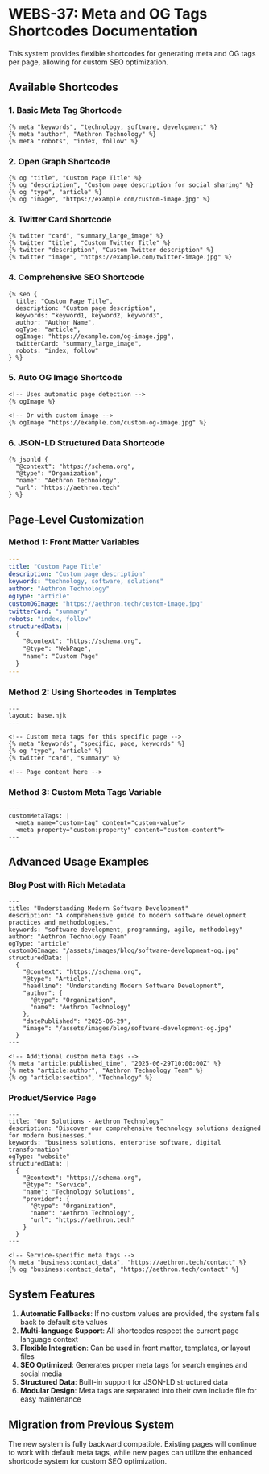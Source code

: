 # WEBS-37: Meta and OG Tags Shortcodes Documentation

This system provides flexible shortcodes for generating meta and OG tags per page, allowing for custom SEO optimization.

## Available Shortcodes

### 1. Basic Meta Tag Shortcode
```njk
{% meta "keywords", "technology, software, development" %}
{% meta "author", "Aethron Technology" %}
{% meta "robots", "index, follow" %}
```

### 2. Open Graph Shortcode
```njk
{% og "title", "Custom Page Title" %}
{% og "description", "Custom page description for social sharing" %}
{% og "type", "article" %}
{% og "image", "https://example.com/custom-image.jpg" %}
```

### 3. Twitter Card Shortcode
```njk
{% twitter "card", "summary_large_image" %}
{% twitter "title", "Custom Twitter Title" %}
{% twitter "description", "Custom Twitter description" %}
{% twitter "image", "https://example.com/twitter-image.jpg" %}
```

### 4. Comprehensive SEO Shortcode
```njk
{% seo {
  title: "Custom Page Title",
  description: "Custom page description",
  keywords: "keyword1, keyword2, keyword3",
  author: "Author Name",
  ogType: "article",
  ogImage: "https://example.com/og-image.jpg",
  twitterCard: "summary_large_image",
  robots: "index, follow"
} %}
```

### 5. Auto OG Image Shortcode
```njk
<!-- Uses automatic page detection -->
{% ogImage %}

<!-- Or with custom image -->
{% ogImage "https://example.com/custom-og-image.jpg" %}
```

### 6. JSON-LD Structured Data Shortcode
```njk
{% jsonld {
  "@context": "https://schema.org",
  "@type": "Organization",
  "name": "Aethron Technology",
  "url": "https://aethron.tech"
} %}
```

## Page-Level Customization

### Method 1: Front Matter Variables
```yaml
---
title: "Custom Page Title"
description: "Custom page description"
keywords: "technology, software, solutions"
author: "Aethron Technology"
ogType: "article"
customOGImage: "https://aethron.tech/custom-image.jpg"
twitterCard: "summary"
robots: "index, follow"
structuredData: |
  {
    "@context": "https://schema.org",
    "@type": "WebPage",
    "name": "Custom Page"
  }
---
```

### Method 2: Using Shortcodes in Templates
```njk
---
layout: base.njk
---

<!-- Custom meta tags for this specific page -->
{% meta "keywords", "specific, page, keywords" %}
{% og "type", "article" %}
{% twitter "card", "summary" %}

<!-- Page content here -->
```

### Method 3: Custom Meta Tags Variable
```njk
---
customMetaTags: |
  <meta name="custom-tag" content="custom-value">
  <meta property="custom:property" content="custom-content">
---
```

## Advanced Usage Examples

### Blog Post with Rich Metadata
```njk
---
title: "Understanding Modern Software Development"
description: "A comprehensive guide to modern software development practices and methodologies."
keywords: "software development, programming, agile, methodology"
author: "Aethron Technology Team"
ogType: "article"
customOGImage: "/assets/images/blog/software-development-og.jpg"
structuredData: |
  {
    "@context": "https://schema.org",
    "@type": "Article",
    "headline": "Understanding Modern Software Development",
    "author": {
      "@type": "Organization",
      "name": "Aethron Technology"
    },
    "datePublished": "2025-06-29",
    "image": "/assets/images/blog/software-development-og.jpg"
  }
---

<!-- Additional custom meta tags -->
{% meta "article:published_time", "2025-06-29T10:00:00Z" %}
{% meta "article:author", "Aethron Technology Team" %}
{% og "article:section", "Technology" %}
```

### Product/Service Page
```njk
---
title: "Our Solutions - Aethron Technology"
description: "Discover our comprehensive technology solutions designed for modern businesses."
keywords: "business solutions, enterprise software, digital transformation"
ogType: "website"
structuredData: |
  {
    "@context": "https://schema.org",
    "@type": "Service",
    "name": "Technology Solutions",
    "provider": {
      "@type": "Organization",
      "name": "Aethron Technology",
      "url": "https://aethron.tech"
    }
  }
---

<!-- Service-specific meta tags -->
{% meta "business:contact_data", "https://aethron.tech/contact" %}
{% og "business:contact_data", "https://aethron.tech/contact" %}
```

## System Features

1. **Automatic Fallbacks**: If no custom values are provided, the system falls back to default site values
2. **Multi-language Support**: All shortcodes respect the current page language context
3. **Flexible Integration**: Can be used in front matter, templates, or layout files
4. **SEO Optimized**: Generates proper meta tags for search engines and social media
5. **Structured Data**: Built-in support for JSON-LD structured data
6. **Modular Design**: Meta tags are separated into their own include file for easy maintenance

## Migration from Previous System

The new system is fully backward compatible. Existing pages will continue to work with default meta tags, while new pages can utilize the enhanced shortcode system for custom SEO optimization.
